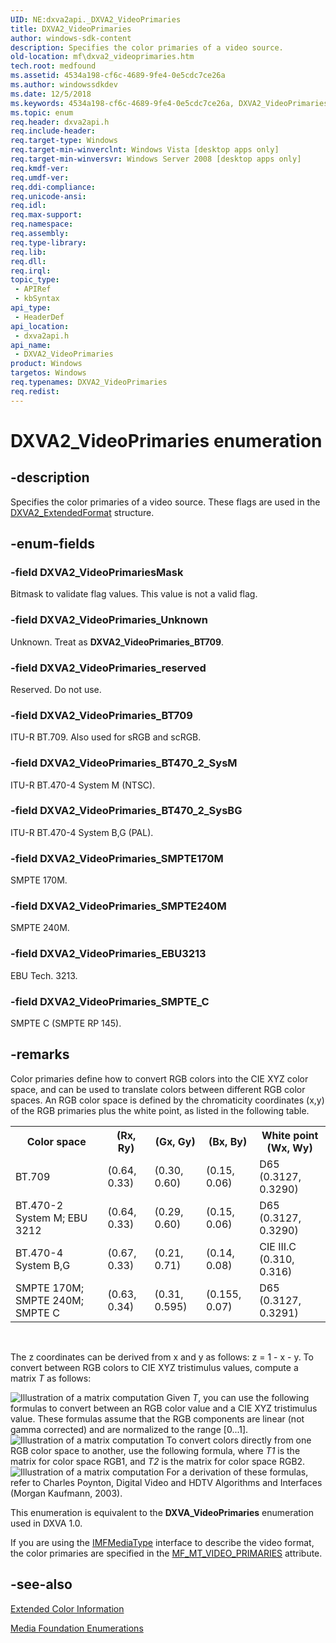 ```yaml
---
UID: NE:dxva2api._DXVA2_VideoPrimaries
title: DXVA2_VideoPrimaries
author: windows-sdk-content
description: Specifies the color primaries of a video source.
old-location: mf\dxva2_videoprimaries.htm
tech.root: medfound
ms.assetid: 4534a198-cf6c-4689-9fe4-0e5cdc7ce26a
ms.author: windowssdkdev
ms.date: 12/5/2018
ms.keywords: 4534a198-cf6c-4689-9fe4-0e5cdc7ce26a, DXVA2_VideoPrimaries, DXVA2_VideoPrimaries enumeration [Media Foundation], DXVA2_VideoPrimariesMask, DXVA2_VideoPrimaries_BT470_2_SysBG, DXVA2_VideoPrimaries_BT470_2_SysM, DXVA2_VideoPrimaries_BT709, DXVA2_VideoPrimaries_EBU3213, DXVA2_VideoPrimaries_SMPTE170M, DXVA2_VideoPrimaries_SMPTE240M, DXVA2_VideoPrimaries_SMPTE_C, DXVA2_VideoPrimaries_Unknown, DXVA2_VideoPrimaries_reserved, dxva2api/DXVA2_VideoPrimaries, dxva2api/DXVA2_VideoPrimariesMask, dxva2api/DXVA2_VideoPrimaries_BT470_2_SysBG, dxva2api/DXVA2_VideoPrimaries_BT470_2_SysM, dxva2api/DXVA2_VideoPrimaries_BT709, dxva2api/DXVA2_VideoPrimaries_EBU3213, dxva2api/DXVA2_VideoPrimaries_SMPTE170M, dxva2api/DXVA2_VideoPrimaries_SMPTE240M, dxva2api/DXVA2_VideoPrimaries_SMPTE_C, dxva2api/DXVA2_VideoPrimaries_Unknown, dxva2api/DXVA2_VideoPrimaries_reserved, mf.dxva2_videoprimaries
ms.topic: enum
req.header: dxva2api.h
req.include-header: 
req.target-type: Windows
req.target-min-winverclnt: Windows Vista [desktop apps only]
req.target-min-winversvr: Windows Server 2008 [desktop apps only]
req.kmdf-ver: 
req.umdf-ver: 
req.ddi-compliance: 
req.unicode-ansi: 
req.idl: 
req.max-support: 
req.namespace: 
req.assembly: 
req.type-library: 
req.lib: 
req.dll: 
req.irql: 
topic_type:
 - APIRef
 - kbSyntax
api_type:
 - HeaderDef
api_location:
 - dxva2api.h
api_name:
 - DXVA2_VideoPrimaries
product: Windows
targetos: Windows
req.typenames: DXVA2_VideoPrimaries
req.redist: 
---
```


# DXVA2_VideoPrimaries enumeration


## -description


Specifies the color primaries of a video source. These flags are used in the <a href="https://msdn.microsoft.com/eba2c56b-8951-4dc5-91ae-1371793ce787">DXVA2_ExtendedFormat</a> structure.


## -enum-fields




### -field DXVA2_VideoPrimariesMask

Bitmask to validate flag values. This value is not a valid flag.
          


### -field DXVA2_VideoPrimaries_Unknown

Unknown. Treat as <b>DXVA2_VideoPrimaries_BT709</b>.
          


### -field DXVA2_VideoPrimaries_reserved

Reserved. Do not use.
          


### -field DXVA2_VideoPrimaries_BT709

ITU-R BT.709. Also used for sRGB and scRGB.
          


### -field DXVA2_VideoPrimaries_BT470_2_SysM

ITU-R BT.470-4 System M (NTSC).
          


### -field DXVA2_VideoPrimaries_BT470_2_SysBG

ITU-R BT.470-4 System B,G (PAL).
          


### -field DXVA2_VideoPrimaries_SMPTE170M

SMPTE 170M.
          


### -field DXVA2_VideoPrimaries_SMPTE240M

SMPTE 240M.
          


### -field DXVA2_VideoPrimaries_EBU3213

EBU Tech. 3213.
          


### -field DXVA2_VideoPrimaries_SMPTE_C

SMPTE C (SMPTE RP 145).
          


## -remarks



Color primaries define how to convert RGB colors into the CIE XYZ color space, and can be used to translate colors between different RGB color spaces. An RGB color space is defined by the chromaticity coordinates (x,y) of the RGB primaries plus the white point, as listed in the following table.

<table>
<tr>
<th>Color space</th>
<th>(Rx, Ry)</th>
<th>(Gx, Gy)</th>
<th>(Bx, By)</th>
<th>White point (Wx, Wy)</th>
</tr>
<tr>
<td>BT.709</td>
<td>(0.64, 0.33)</td>
<td>(0.30, 0.60)</td>
<td>(0.15, 0.06)</td>
<td>D65
              (0.3127, 0.3290)
            </td>
</tr>
<tr>
<td>BT.470-2 System M;
              EBU 3212
            </td>
<td>(0.64, 0.33)</td>
<td>(0.29, 0.60)</td>
<td>(0.15, 0.06)</td>
<td>D65
              (0.3127, 0.3290)
            </td>
</tr>
<tr>
<td>BT.470-4 System B,G</td>
<td>(0.67, 0.33)</td>
<td>(0.21, 0.71)</td>
<td>(0.14, 0.08)</td>
<td>CIE III.C
              (0.310, 0.316)
            </td>
</tr>
<tr>
<td>SMPTE 170M; SMPTE 240M;
              SMPTE C
            </td>
<td>(0.63, 0.34)</td>
<td>(0.31, 0.595)</td>
<td>(0.155, 0.07)</td>
<td>D65
              (0.3127, 0.3291)
            </td>
</tr>
</table>
 

The z coordinates can be derived from x and y as follows: z = 1 - x - y. To convert between RGB colors to CIE XYZ tristimulus values, compute a matrix <i>T</i> as follows:

<img alt="Illustration of a matrix computation" border="" src="images/6b28e3fc-d85b-4cd2-a535-522ac9f11501.gif"/>
Given <i>T</i>, you can use the following formulas to convert between an RGB color value and a CIE XYZ tristimulus value. These formulas assume that the RGB components are linear (not gamma corrected) and are normalized to the range [0...1].

<img alt="Illustration of a matrix computation" border="" src="images/5e0b7470-4123-49f4-93ed-be9955ccf825.gif"/>
To convert colors directly from one RGB color space to another, use the following formula, where <i>T1</i> is the matrix for color space RGB1, and <i>T2</i> is the matrix for color space RGB2.

<img alt="Illustration of a matrix computation" border="" src="images/3c2f9626-ef5e-4165-a24e-8720e215ef13.gif"/>
For a derivation of these formulas, refer to Charles Poynton, Digital Video and HDTV Algorithms and Interfaces (Morgan Kaufmann, 2003).

This enumeration is equivalent to the <b>DXVA_VideoPrimaries</b> enumeration used in DXVA 1.0.
      

If you are using the <a href="https://msdn.microsoft.com/f1d60bec-71e4-4fcc-a020-92754b6f3c02">IMFMediaType</a> interface to describe the video format, the color primaries are specified in the <a href="https://msdn.microsoft.com/56f31c1a-b610-4da0-9df4-76e15add672c">MF_MT_VIDEO_PRIMARIES</a> attribute.
      




## -see-also




<a href="https://msdn.microsoft.com/05ca73c6-d105-47bc-96bc-b784f669febe">Extended Color Information</a>



<a href="https://msdn.microsoft.com/f26a730f-18c4-4247-acaf-af1dfad19086">Media Foundation Enumerations</a>
 

 

